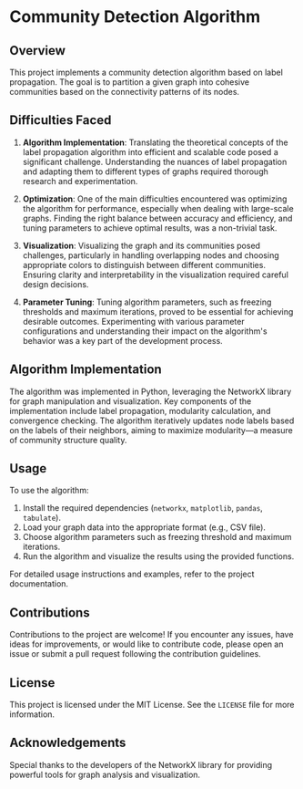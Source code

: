 # Community Detection Algorithm

## Overview

This project implements a community detection algorithm based on label propagation. The goal is to partition a given graph into cohesive communities based on the connectivity patterns of its nodes.

## Difficulties Faced

1. **Algorithm Implementation**: Translating the theoretical concepts of the label propagation algorithm into efficient and scalable code posed a significant challenge. Understanding the nuances of label propagation and adapting them to different types of graphs required thorough research and experimentation.

2. **Optimization**: One of the main difficulties encountered was optimizing the algorithm for performance, especially when dealing with large-scale graphs. Finding the right balance between accuracy and efficiency, and tuning parameters to achieve optimal results, was a non-trivial task.

3. **Visualization**: Visualizing the graph and its communities posed challenges, particularly in handling overlapping nodes and choosing appropriate colors to distinguish between different communities. Ensuring clarity and interpretability in the visualization required careful design decisions.

4. **Parameter Tuning**: Tuning algorithm parameters, such as freezing thresholds and maximum iterations, proved to be essential for achieving desirable outcomes. Experimenting with various parameter configurations and understanding their impact on the algorithm's behavior was a key part of the development process.

## Algorithm Implementation

The algorithm was implemented in Python, leveraging the NetworkX library for graph manipulation and visualization. Key components of the implementation include label propagation, modularity calculation, and convergence checking. The algorithm iteratively updates node labels based on the labels of their neighbors, aiming to maximize modularity—a measure of community structure quality.

## Usage

To use the algorithm:

1. Install the required dependencies (`networkx`, `matplotlib`, `pandas`, `tabulate`).
2. Load your graph data into the appropriate format (e.g., CSV file).
3. Choose algorithm parameters such as freezing threshold and maximum iterations.
4. Run the algorithm and visualize the results using the provided functions.

For detailed usage instructions and examples, refer to the project documentation.

## Contributions

Contributions to the project are welcome! If you encounter any issues, have ideas for improvements, or would like to contribute code, please open an issue or submit a pull request following the contribution guidelines.

## License

This project is licensed under the MIT License. See the `LICENSE` file for more information.

## Acknowledgements

Special thanks to the developers of the NetworkX library for providing powerful tools for graph analysis and visualization.
